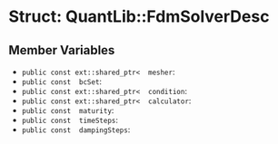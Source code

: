 # Struct: QuantLib::FdmSolverDesc

## Member Variables
- `public const ext::shared_ptr<  mesher`: 
- `public const  bcSet`: 
- `public const ext::shared_ptr<  condition`: 
- `public const ext::shared_ptr<  calculator`: 
- `public const  maturity`: 
- `public const  timeSteps`: 
- `public const  dampingSteps`: 

